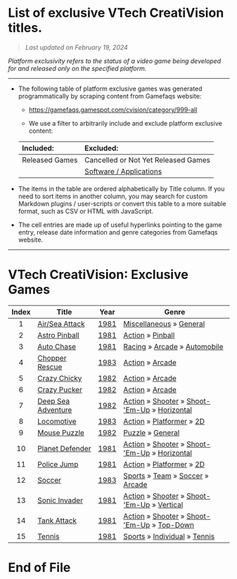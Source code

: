 ﻿# List of exclusive VTech CreatiVision titles.

> *Last updated on February 19, 2024*

_Platform exclusivity refers to the status of a video game being developed for and released only on the specified platform._

-----------------------------

 - The following table of platform exclusive games was generated programmatically by scraping content from Gamefaqs website: 

    - https://gamefaqs.gamespot.com/cvision/category/999-all

    - We use a filter to arbitrarily include and exclude platform exclusive content:

      
    |Included:|Excluded:|
    |:--|:--|
    |Released Games|Cancelled or Not Yet Released Games
    ||[Software / Applications](https://gamefaqs.gamespot.com/cvision/category/277-miscellaneous-application)


 - The items in the table are ordered alphabetically by Title column. If you need to sort items in another column, you may search for custom Markdown plugins / user-scripts or convert this table to a more suitable format, such as CSV or HTML with JavaScript.

 - The cell entries are made up of useful hyperlinks pointing to the game entry, release date information and genre categories from Gamefaqs website.

-----------------------------
# VTech CreatiVision∶ Exclusive Games
|Index|Title|Year|Genre|
|:--:|--|--|--|
|1|<a href="https://gamefaqs.gamespot.com/cvision/931874-air-sea-attack" target="_blank" rel="noopener noreferrer">Air/Sea Attack</a>|<a href="https://gamefaqs.gamespot.com/cvision/931874-air-sea-attack/data" target="_blank" rel="noopener noreferrer">1981</a>|<a href="https://gamefaqs.gamespot.com/cvision/category/49-miscellaneous" target="_blank" rel="noopener noreferrer">Miscellaneous</a> &raquo; <a href="https://gamefaqs.gamespot.com/cvision/category/256-miscellaneous-general" target="_blank" rel="noopener noreferrer">General</a>|
|2|<a href="https://gamefaqs.gamespot.com/cvision/931792-astro-pinball" target="_blank" rel="noopener noreferrer">Astro Pinball</a>|<a href="https://gamefaqs.gamespot.com/cvision/931792-astro-pinball/data" target="_blank" rel="noopener noreferrer">1981</a>|<a href="https://gamefaqs.gamespot.com/cvision/category/54-action" target="_blank" rel="noopener noreferrer">Action</a> &raquo; <a href="https://gamefaqs.gamespot.com/cvision/category/114-action-pinball" target="_blank" rel="noopener noreferrer">Pinball</a>|
|3|<a href="https://gamefaqs.gamespot.com/cvision/931793-auto-chase" target="_blank" rel="noopener noreferrer">Auto Chase</a>|<a href="https://gamefaqs.gamespot.com/cvision/931793-auto-chase/data" target="_blank" rel="noopener noreferrer">1981</a>|<a href="https://gamefaqs.gamespot.com/cvision/category/47-racing" target="_blank" rel="noopener noreferrer">Racing</a> &raquo; <a href="https://gamefaqs.gamespot.com/cvision/category/314-racing-arcade" target="_blank" rel="noopener noreferrer">Arcade</a> &raquo; <a href="https://gamefaqs.gamespot.com/cvision/category/232-racing-arcade-automobile" target="_blank" rel="noopener noreferrer">Automobile</a>|
|4|<a href="https://gamefaqs.gamespot.com/cvision/931875-chopper-rescue" target="_blank" rel="noopener noreferrer">Chopper Rescue</a>|<a href="https://gamefaqs.gamespot.com/cvision/931875-chopper-rescue/data" target="_blank" rel="noopener noreferrer">1983</a>|<a href="https://gamefaqs.gamespot.com/cvision/category/54-action" target="_blank" rel="noopener noreferrer">Action</a> &raquo; <a href="https://gamefaqs.gamespot.com/cvision/category/289-action-arcade" target="_blank" rel="noopener noreferrer">Arcade</a>|
|5|<a href="https://gamefaqs.gamespot.com/cvision/931794-crazy-chicky" target="_blank" rel="noopener noreferrer">Crazy Chicky</a>|<a href="https://gamefaqs.gamespot.com/cvision/931794-crazy-chicky/data" target="_blank" rel="noopener noreferrer">1982</a>|<a href="https://gamefaqs.gamespot.com/cvision/category/54-action" target="_blank" rel="noopener noreferrer">Action</a> &raquo; <a href="https://gamefaqs.gamespot.com/cvision/category/289-action-arcade" target="_blank" rel="noopener noreferrer">Arcade</a>|
|6|<a href="https://gamefaqs.gamespot.com/cvision/279005-crazy-pucker" target="_blank" rel="noopener noreferrer">Crazy Pucker</a>|<a href="https://gamefaqs.gamespot.com/cvision/279005-crazy-pucker/data" target="_blank" rel="noopener noreferrer">1982</a>|<a href="https://gamefaqs.gamespot.com/cvision/category/54-action" target="_blank" rel="noopener noreferrer">Action</a> &raquo; <a href="https://gamefaqs.gamespot.com/cvision/category/289-action-arcade" target="_blank" rel="noopener noreferrer">Arcade</a>|
|7|<a href="https://gamefaqs.gamespot.com/cvision/931876-deep-sea-adventure" target="_blank" rel="noopener noreferrer">Deep Sea Adventure</a>|<a href="https://gamefaqs.gamespot.com/cvision/931876-deep-sea-adventure/data" target="_blank" rel="noopener noreferrer">1982</a>|<a href="https://gamefaqs.gamespot.com/cvision/category/54-action" target="_blank" rel="noopener noreferrer">Action</a> &raquo; <a href="https://gamefaqs.gamespot.com/cvision/category/55-action-shooter" target="_blank" rel="noopener noreferrer">Shooter</a> &raquo; <a href="https://gamefaqs.gamespot.com/cvision/category/313-action-shooter-shoot-em-up" target="_blank" rel="noopener noreferrer">Shoot-&#039;Em-Up</a> &raquo; <a href="https://gamefaqs.gamespot.com/cvision/category/185-action-shooter-shoot-em-up-horizontal" target="_blank" rel="noopener noreferrer">Horizontal</a>|
|8|<a href="https://gamefaqs.gamespot.com/cvision/931877-locomotive" target="_blank" rel="noopener noreferrer">Locomotive</a>|<a href="https://gamefaqs.gamespot.com/cvision/931877-locomotive/data" target="_blank" rel="noopener noreferrer">1983</a>|<a href="https://gamefaqs.gamespot.com/cvision/category/54-action" target="_blank" rel="noopener noreferrer">Action</a> &raquo; <a href="https://gamefaqs.gamespot.com/cvision/category/56-action-platformer" target="_blank" rel="noopener noreferrer">Platformer</a> &raquo; <a href="https://gamefaqs.gamespot.com/cvision/category/84-action-platformer-2d" target="_blank" rel="noopener noreferrer">2D</a>|
|9|<a href="https://gamefaqs.gamespot.com/cvision/931878-mouse-puzzle" target="_blank" rel="noopener noreferrer">Mouse Puzzle</a>|<a href="https://gamefaqs.gamespot.com/cvision/931878-mouse-puzzle/data" target="_blank" rel="noopener noreferrer">1982</a>|<a href="https://gamefaqs.gamespot.com/cvision/category/173-puzzle" target="_blank" rel="noopener noreferrer">Puzzle</a> &raquo; <a href="https://gamefaqs.gamespot.com/cvision/category/281-puzzle-general" target="_blank" rel="noopener noreferrer">General</a>|
|10|<a href="https://gamefaqs.gamespot.com/cvision/931879-planet-defender" target="_blank" rel="noopener noreferrer">Planet Defender</a>|<a href="https://gamefaqs.gamespot.com/cvision/931879-planet-defender/data" target="_blank" rel="noopener noreferrer">1981</a>|<a href="https://gamefaqs.gamespot.com/cvision/category/54-action" target="_blank" rel="noopener noreferrer">Action</a> &raquo; <a href="https://gamefaqs.gamespot.com/cvision/category/55-action-shooter" target="_blank" rel="noopener noreferrer">Shooter</a> &raquo; <a href="https://gamefaqs.gamespot.com/cvision/category/313-action-shooter-shoot-em-up" target="_blank" rel="noopener noreferrer">Shoot-&#039;Em-Up</a> &raquo; <a href="https://gamefaqs.gamespot.com/cvision/category/185-action-shooter-shoot-em-up-horizontal" target="_blank" rel="noopener noreferrer">Horizontal</a>|
|11|<a href="https://gamefaqs.gamespot.com/cvision/931880-police-jump" target="_blank" rel="noopener noreferrer">Police Jump</a>|<a href="https://gamefaqs.gamespot.com/cvision/931880-police-jump/data" target="_blank" rel="noopener noreferrer">1981</a>|<a href="https://gamefaqs.gamespot.com/cvision/category/54-action" target="_blank" rel="noopener noreferrer">Action</a> &raquo; <a href="https://gamefaqs.gamespot.com/cvision/category/56-action-platformer" target="_blank" rel="noopener noreferrer">Platformer</a> &raquo; <a href="https://gamefaqs.gamespot.com/cvision/category/84-action-platformer-2d" target="_blank" rel="noopener noreferrer">2D</a>|
|12|<a href="https://gamefaqs.gamespot.com/cvision/931881-soccer" target="_blank" rel="noopener noreferrer">Soccer</a>|<a href="https://gamefaqs.gamespot.com/cvision/931881-soccer/data" target="_blank" rel="noopener noreferrer">1983</a>|<a href="https://gamefaqs.gamespot.com/cvision/category/43-sports" target="_blank" rel="noopener noreferrer">Sports</a> &raquo; <a href="https://gamefaqs.gamespot.com/cvision/category/91-sports-team" target="_blank" rel="noopener noreferrer">Team</a> &raquo; <a href="https://gamefaqs.gamespot.com/cvision/category/100-sports-team-soccer" target="_blank" rel="noopener noreferrer">Soccer</a> &raquo; <a href="https://gamefaqs.gamespot.com/cvision/category/210-sports-team-soccer-arcade" target="_blank" rel="noopener noreferrer">Arcade</a>|
|13|<a href="https://gamefaqs.gamespot.com/cvision/931882-sonic-invader" target="_blank" rel="noopener noreferrer">Sonic Invader</a>|<a href="https://gamefaqs.gamespot.com/cvision/931882-sonic-invader/data" target="_blank" rel="noopener noreferrer">1981</a>|<a href="https://gamefaqs.gamespot.com/cvision/category/54-action" target="_blank" rel="noopener noreferrer">Action</a> &raquo; <a href="https://gamefaqs.gamespot.com/cvision/category/55-action-shooter" target="_blank" rel="noopener noreferrer">Shooter</a> &raquo; <a href="https://gamefaqs.gamespot.com/cvision/category/313-action-shooter-shoot-em-up" target="_blank" rel="noopener noreferrer">Shoot-&#039;Em-Up</a> &raquo; <a href="https://gamefaqs.gamespot.com/cvision/category/83-action-shooter-shoot-em-up-vertical" target="_blank" rel="noopener noreferrer">Vertical</a>|
|14|<a href="https://gamefaqs.gamespot.com/cvision/931883-tank-attack" target="_blank" rel="noopener noreferrer">Tank Attack</a>|<a href="https://gamefaqs.gamespot.com/cvision/931883-tank-attack/data" target="_blank" rel="noopener noreferrer">1981</a>|<a href="https://gamefaqs.gamespot.com/cvision/category/54-action" target="_blank" rel="noopener noreferrer">Action</a> &raquo; <a href="https://gamefaqs.gamespot.com/cvision/category/55-action-shooter" target="_blank" rel="noopener noreferrer">Shooter</a> &raquo; <a href="https://gamefaqs.gamespot.com/cvision/category/313-action-shooter-shoot-em-up" target="_blank" rel="noopener noreferrer">Shoot-&#039;Em-Up</a> &raquo; <a href="https://gamefaqs.gamespot.com/cvision/category/272-action-shooter-shoot-em-up-top-down" target="_blank" rel="noopener noreferrer">Top-Down</a>|
|15|<a href="https://gamefaqs.gamespot.com/cvision/931884-tennis" target="_blank" rel="noopener noreferrer">Tennis</a>|<a href="https://gamefaqs.gamespot.com/cvision/931884-tennis/data" target="_blank" rel="noopener noreferrer">1981</a>|<a href="https://gamefaqs.gamespot.com/cvision/category/43-sports" target="_blank" rel="noopener noreferrer">Sports</a> &raquo; <a href="https://gamefaqs.gamespot.com/cvision/category/92-sports-individual" target="_blank" rel="noopener noreferrer">Individual</a> &raquo; <a href="https://gamefaqs.gamespot.com/cvision/category/101-sports-individual-tennis" target="_blank" rel="noopener noreferrer">Tennis</a>|

# End of File
